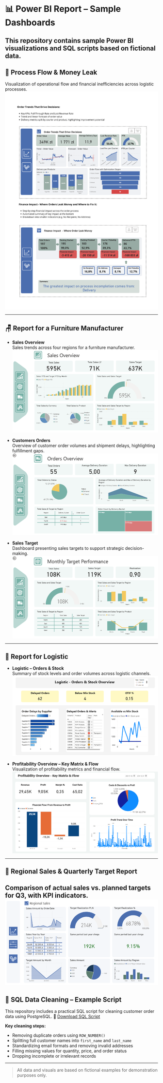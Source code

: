 # 📊 Power BI Report – Sample Dashboards
This repository contains sample Power BI visualizations and SQL scripts based on fictional data.
---
## 💸 Process Flow & Money Leak

Visualization of operational flow and financial inefficiencies across logistic processes.  
![Process Flow & Money Leak](Process_Flow_and_Money_Leak.png)

---
## 🪑 Report for a Furniture Manufacturer
- **Sales Overview**  
  Sales trends across four regions for a furniture manufacturer.  
  ![Sales Overview](Sales%20Overview.png)

- **Customers Orders**  
  Overview of customer order volumes and shipment delays, highlighting fulfillment gaps.  
  ![Customers Orders](Customers%20Orders.png)

- **Sales Target**  
  Dashboard presenting sales targets to support strategic decision-making.  
  ![Sales Target](Sales%20Target.png)
---

## 🚚 Report for Logistic
- **Logistic – Orders & Stock**  
  Summary of stock levels and order volumes across logistic channels.  
  ![Logistic – Orders & Stock Overview](Logistic%20-%20Orders%20%26%20Stock%20Overview.png)

- **Profitability Overview – Key Matrix & Flow**  
  Visualization of profitability metrics and financial flow.
  ![Profitability Overview – Key Matrix & Flow](Profitability%20Overview%20-%20Key%20Matrix%20%26%20Flow.png)
---

## 📍 Regional Sales & Quarterly Target Report
Comparison of actual sales vs. planned targets for Q3, with KPI indicators.
![Regional Sales](RegionalSales.png)
---

## 🧹 SQL Data Cleaning – Example Script
This repository includes a practical SQL script for cleaning customer order data using PostgreSQL.
📄 [Download SQL Script](Data_Cleaning_Script.sql)

**Key cleaning steps:**
- Removing duplicate orders using `ROW_NUMBER()`
- Splitting full customer names into `first_name` and `last_name`
- Standardizing email formats and removing invalid addresses
- Filling missing values for quantity, price, and order status
- Dropping incomplete or irrelevant records

---

> All data and visuals are based on fictional examples for demonstration purposes only.
